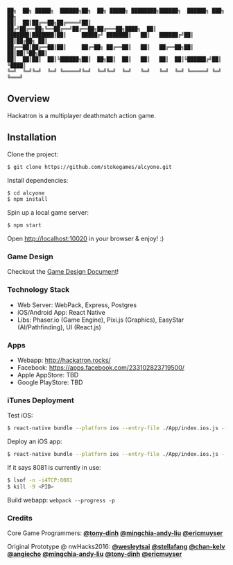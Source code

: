 ```
██╗  ██╗ █████╗  ██████╗██╗  ██╗ █████╗ ████████╗██████╗  ██████╗ ███╗   ██╗
██║  ██║██╔══██╗██╔════╝██║ ██╔╝██╔══██╗╚══██╔══╝██╔══██╗██╔═══██╗████╗  ██║
███████║███████║██║     █████╔╝ ███████║   ██║   ██████╔╝██║   ██║██╔██╗ ██║
██╔══██║██╔══██║██║     ██╔═██╗ ██╔══██║   ██║   ██╔══██╗██║   ██║██║╚██╗██║
██║  ██║██║  ██║╚██████╗██║  ██╗██║  ██║   ██║   ██║  ██║╚██████╔╝██║ ╚████║
╚═╝  ╚═╝╚═╝  ╚═╝ ╚═════╝╚═╝  ╚═╝╚═╝  ╚═╝   ╚═╝   ╚═╝  ╚═╝ ╚═════╝ ╚═╝  ╚═══╝
```

## Overview
Hackatron is a multiplayer deathmatch action game.

## Installation
Clone the project:
```bash
$ git clone https://github.com/stokegames/alcyone.git
```

Install dependencies:
```bash
$ cd alcyone
$ npm install
```

Spin up a local game server:
```bash
$ npm start
```

Open [http://localhost:10020](http://localhost:10020) in your browser & enjoy! :)

### Game Design

Checkout the [Game Design Document](GDD.md)!

### Technology Stack

* Web Server: WebPack, Express, Postgres
* iOS/Android App: React Native
* Libs: Phaser.io (Game Engine), Pixi.js (Graphics), EasyStar (AI/Pathfinding), UI (React.js)

### Apps

* Webapp: http://hackatron.rocks/
* Facebook: https://apps.facebook.com/233102823719500/
* Apple AppStore: TBD
* Google PlayStore: TBD

### iTunes Deployment

Test iOS:
```bash
$ react-native bundle --platform ios --entry-file ./App/index.ios.js --bundle-output ./App/Build/Release/main.jsbundle --dev false --resetCache && webpack --progress -p
```

Deploy an iOS app:
```bash
$ react-native bundle --platform ios --entry-file ./App/index.ios.js --bundle-output ./App/Build/Release/main.jsbundle --dev false --resetCache && webpack --progress -p && code-push release Hackatron ./App 1.0.0
```

If it says 8081 is currently in use:
```bash
$ lsof -n -i4TCP:8081
$ kill -9 <PID>
```

Build webapp: `webpack --progress -p`

### Credits

Core Game Programmers:
[**@tony-dinh**](https://github.com/tony-dinh)
[**@mingchia-andy-liu**](https://github.com/mingchia-andy-liu)
[**@ericmuyser**](https://github.com/ericmuyser)

Original Prototype @ nwHacks2016:
[**@wesleytsai**](https://github.com/wesleytsai)
[**@stellafang**](https://github.com/stellafang)
[**@chan-kelv**](https://github.com/chan-kelv)
[**@angiecho**](https://github.com/angiecho)
[**@mingchia-andy-liu**](https://github.com/mingchia-andy-liu)
[**@tony-dinh**](https://github.com/tony-dinh)
[**@ericmuyser**](https://github.com/ericmuyser)
